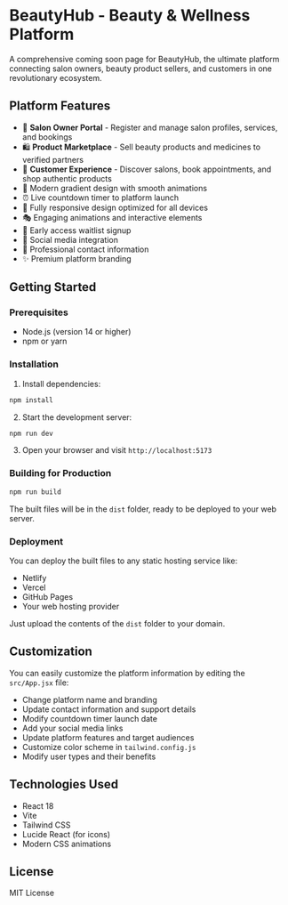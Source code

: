 # BeautyHub - Beauty & Wellness Platform

A comprehensive coming soon page for BeautyHub, the ultimate platform connecting salon owners, beauty product sellers, and customers in one revolutionary ecosystem.

## Platform Features

- 🏢 **Salon Owner Portal** - Register and manage salon profiles, services, and bookings
- 🛍️ **Product Marketplace** - Sell beauty products and medicines to verified partners
- 💝 **Customer Experience** - Discover salons, book appointments, and shop authentic products
- 🎨 Modern gradient design with smooth animations
- ⏰ Live countdown timer to platform launch
- 📱 Fully responsive design optimized for all devices
- 🎭 Engaging animations and interactive elements
- 📧 Early access waitlist signup
- 📱 Social media integration
- 🏪 Professional contact information
- ✨ Premium platform branding

## Getting Started

### Prerequisites

- Node.js (version 14 or higher)
- npm or yarn

### Installation

1. Install dependencies:
```bash
npm install
```

2. Start the development server:
```bash
npm run dev
```

3. Open your browser and visit `http://localhost:5173`

### Building for Production

```bash
npm run build
```

The built files will be in the `dist` folder, ready to be deployed to your web server.

### Deployment

You can deploy the built files to any static hosting service like:
- Netlify
- Vercel
- GitHub Pages
- Your web hosting provider

Just upload the contents of the `dist` folder to your domain.

## Customization

You can easily customize the platform information by editing the `src/App.jsx` file:

- Change platform name and branding
- Update contact information and support details
- Modify countdown timer launch date
- Add your social media links
- Update platform features and target audiences
- Customize color scheme in `tailwind.config.js`
- Modify user types and their benefits

## Technologies Used

- React 18
- Vite
- Tailwind CSS
- Lucide React (for icons)
- Modern CSS animations

## License

MIT License
